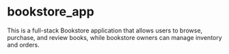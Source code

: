 # bookstore_app
This is a full-stack Bookstore application that allows users to browse, purchase, and review books, while bookstore owners can manage inventory and orders.

